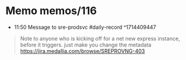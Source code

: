 # Memo memos/116
- 11:50 Message to sre-prodsvc #daily-record ^1714409447
> Note to anyone who is kicking off for a net new express instance, before it triggers. just make you change the metadata 
https://jira.medallia.com/browse/SREPROVNG-403